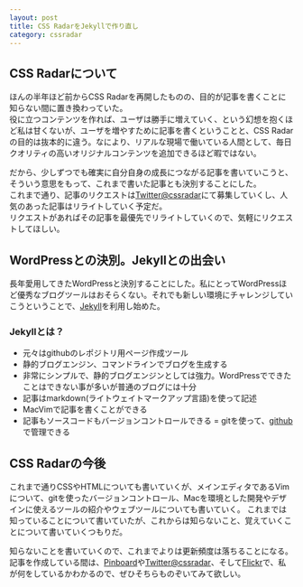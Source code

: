 ```yaml
---
layout: post
title: CSS RadarをJekyllで作り直し
category: cssradar
---
```


## CSS Radarについて

ほんの半年ほど前からCSS Radarを再開したものの、目的が記事を書くことに知らない間に置き換わっていた。  
役に立つコンテンツを作れば、ユーザは勝手に増えていく、という幻想を抱くほど私は甘くないが、ユーザを増やすために記事を書くということと、CSS Radarの目的は抜本的に違う。なにより、リアルな現場で働いている人間として、毎日クオリティの高いオリジナルコンテンツを追加できるほど暇ではない。

だから、少しずつでも確実に自分自身の成長につながる記事を書いていこうと、そういう意思をもって、これまで書いた記事とも決別することにした。  
これまで通り、記事のリクエストは[Twitter@cssradar](http://twitter.com/#!/cssradar)にて募集していくし、人気のあった記事はリライトしていく予定だ。  
リクエストがあればその記事を最優先でリライトしていくので、気軽にリクエストしてほしい。

## WordPressとの決別。Jekyllとの出会い

長年愛用してきたWordPressと決別することにした。私にとってWordPressほど優秀なブログツールはおそらくない。それでも新しい環境にチャレンジしていこうということで、[Jekyll](https://github.com/mojombo/jekyll)を利用し始めた。

### Jekyllとは？

- 元々はgithubのレポジトリ用ページ作成ツール
- 静的ブログエンジン、コマンドラインでブログを生成する
- 非常にシンプルで、静的ブログエンジンとしては強力。WordPressでできたことはできない事が多いが普通のブログには十分
- 記事はmarkdown(ライトウェイトマークアップ言語)を使って記述
- MacVimで記事を書くことができる
- 記事もソースコードもバージョンコントロールできる = gitを使って、[github](https://github.com/studiomohawk)で管理できる

## CSS Radarの今後

これまで通りCSSやHTMLについても書いていくが、メインエディタであるVimについて、gitを使ったバージョンコントロール、Macを環境とした開発やデザインに使えるツールの紹介やウェブツールについても書いていく。
これまでは知っていることについて書いていたが、これからは知らないこと、覚えていくことについて書いていくつもりだ。

知らないことを書いていくので、これまでよりは更新頻度は落ちることになる。  
記事を作成している間は、[Pinboard](http://pinboard.in/u:studiomohawk)や[Twitter@cssradar](http://twitter.com/#!/cssradar)、そして[Flickr](http://www.flickr.com/photos/studiomohawk/)で、私が何をしているかわかるので、ぜひそちらものぞいてみて欲しい。
